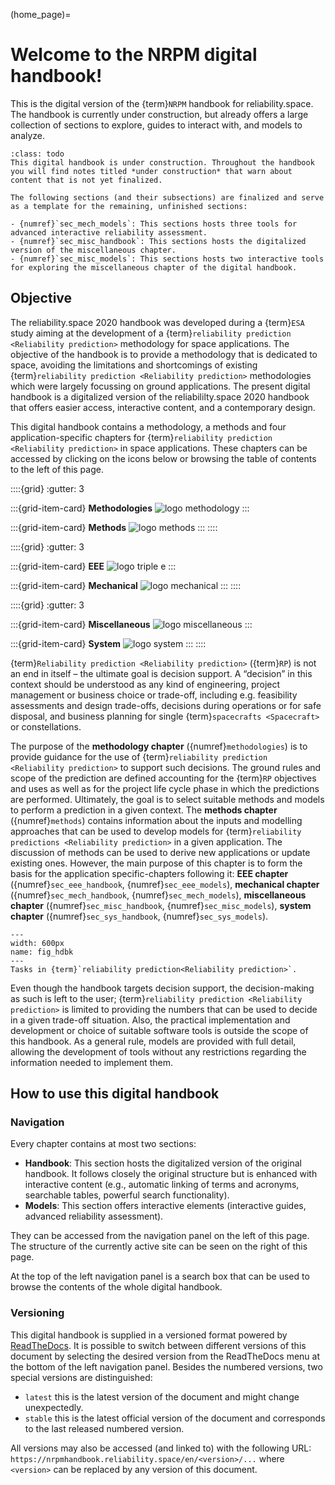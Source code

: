 (home_page)=
# Welcome to the NRPM digital handbook!

This is the digital version of the {term}`NRPM` handbook for reliability.space. The handbook is currently under construction, but already offers a large collection of sections to explore, guides to interact with, and models to analyze.

```{admonition} Under construction
:class: todo
This digital handbook is under construction. Throughout the handbook you will find notes titled *under construction* that warn about content that is not yet finalized.

The following sections (and their subsections) are finalized and serve as a template for the remaining, unfinished sections:

- {numref}`sec_mech_models`: This sections hosts three tools for advanced interactive reliability assessment.
- {numref}`sec_misc_handbook`: This sections hosts the digitalized version of the miscellaneous chapter.
- {numref}`sec_misc_models`: This sections hosts two interactive tools for exploring the miscellaneous chapter of the digital handbook.
```

## Objective

The reliability.space 2020 handbook was developed during a {term}`ESA` study aiming at the development of a {term}`reliability prediction <Reliability prediction>` methodology for space applications. The objective of the handbook is to provide a methodology that is dedicated to space, avoiding the limitations and shortcomings of existing {term}`reliability prediction <Reliability prediction>` methodologies which were largely focussing on ground applications. The present digital handbook is a digitalized version of the reliabililty.space 2020 handbook that offers easier access, interactive content, and a contemporary design.

This digital handbook contains a methodology, a methods and four application-specific chapters for {term}`reliability prediction <Reliability prediction>` in space applications. These chapters can be accessed by clicking on the icons below or browsing the table of contents to the left of this page.

::::{grid}
:gutter: 3

:::{grid-item-card} **Methodologies**
<img class="link-image" src="_static/images//methodologyPicture.png" alt="logo methodology" onclick="redirect('methodologies/intro.html')">
:::

:::{grid-item-card} **Methods**
<img class="link-image" src="_static/images/methodPicture.png" alt="logo methods" onclick="redirect('methods/intro.html')">
:::
::::

::::{grid}
:gutter: 3

:::{grid-item-card} **EEE**
<img class="link-image" src="_static/images/eeePicture.png" alt="logo triple e" onclick="redirect('eee/mainEEE.html')">
:::

:::{grid-item-card} **Mechanical**
<img class="link-image" src="_static/images//mecaPicture.png" alt="logo mechanical" onclick="redirect('mechanical/handbook/introduction.html')">
:::
::::

::::{grid}
:gutter: 3

:::{grid-item-card} **Miscellaneous**
<img class="link-image" src="_static/images//miscellaneousPicture.png" alt="logo miscellaneous" onclick="redirect('miscellaneous/handbook/introduction.html')">
:::

:::{grid-item-card} **System**
<img class="link-image" src="_static/images//systemPicture.png" alt="logo system" onclick="redirect('system/handbook/introduction.html')">
:::
::::

{term}`Reliability prediction <Reliability prediction>` ({term}`RP`) is not an end in itself – the ultimate goal is decision support. A “decision” in this context should be understood as any kind of engineering, project management or business choice or trade-off, including e.g. feasibility assessments and design trade-offs, decisions during operations or for safe disposal, and business planning for single {term}`spacecrafts <Spacecraft>` or constellations.

The purpose of the **methodology chapter** ({numref}`methodologies`) is to provide guidance for the use of {term}`reliability prediction <Reliability prediction>` to support such decisions. The ground rules and scope of the prediction are defined accounting for the {term}`RP` objectives and uses as well as for the project life cycle phase in which the predictions are performed. Ultimately, the goal is to select suitable methods and models to perform a prediction in a given context. The **methods chapter** ({numref}`methods`) contains information about the inputs and modelling approaches that can be used to develop models for {term}`reliability predictions <Reliability prediction>` in a given application. The discussion of methods can be used to derive new applications or update existing ones. However, the main purpose of this chapter is to form the basis for the application specific-chapters following it: **EEE chapter** ({numref}`sec_eee_handbook`, {numref}`sec_eee_models`), **mechanical chapter** ({numref}`sec_mech_handbook`, {numref}`sec_mech_models`), **miscellaneous chapter** ({numref}`sec_misc_handbook`, {numref}`sec_misc_models`), **system chapter** ({numref}`sec_sys_handbook`, {numref}`sec_sys_models`).

```{figure} _static/images/overview_hdbk.png
---
width: 600px
name: fig_hdbk
---
Tasks in {term}`reliability prediction<Reliability prediction>`.
```


Even though the handbook targets decision support, the decision-making as such is left to the user; {term}`reliability prediction <Reliability prediction>` is limited to providing the numbers that can be used to decide in a given trade-off situation. Also, the practical implementation and development or choice of suitable software tools is outside the scope of this handbook. As a general rule, models are provided with full detail, allowing the development of tools without any restrictions regarding the information needed to implement them.

## How to use this digital handbook

### Navigation

Every chapter contains at most two sections:

- **Handbook**: This section hosts the digitalized version of the original handbook. It follows closely the original structure but is enhanced with interactive content (e.g., automatic linking of terms and acronyms, searchable tables, powerful search functionality).
- **Models**: This section offers interactive elements (interactive guides, advanced reliability assessment).

They can be accessed from the navigation panel on the left of this page. The structure of the currently active site can be seen on the right of this page.

At the top of the left navigation panel is a search box that can be used to browse the contents of the whole digital handbook. 

### Versioning 

This digital handbook is supplied in a versioned format powered by [ReadTheDocs](https://readthedocs.org/). It is possible to switch between different versions of this document by selecting the desired version from the ReadTheDocs menu at the bottom of the left navigation panel. Besides the numbered versions, two special versions are distinguished:

- `latest` this is the latest version of the document and might change unexpectedly.
- `stable` this is the latest official version of the document and corresponds to the last released numbered version.

All versions may also be accessed (and linked to) with the following URL: `https://nrpmhandbook.reliability.space/en/<version>/...` where `<version>` can be replaced by any version of this document.
